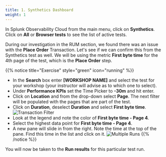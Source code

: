 ```yaml
---
title: 1. Synthetics Dashboard
weight: 1
---
```


In Splunk Observability Cloud from the main menu, click on **Synthetics**. Click on **All** or **Browser tests** to see the list of active tests.

During our investigation in the RUM section, we found there was an issue with the **Place Order** Transaction. Let's see if we can confirm this from the Synthetics test as well. We will be using the metric **First byte time** for the 4th page of the test, which is the **Place Order** step.

{{% notice title="Exercise" style="green" icon="running" %}}

* In the **Search** box enter **[WORKSHOP NAME]** and select the test for your workshop (your instructor will advise as to which one to select).
* Under **Performance KPIs** set the Time Picker to **-30m** and hit enter.
* Click on **Location** and from the drop-down select **Page**. The next filter will be populated with the pages that are part of the test.
* Click on **Duration**, deselect **Duration** and select **First byte time**.
  ![Transaction Filter](../images/synthetics-transaction-filter.png)
* Look at the legend and note the color of **First byte time - Page 4**.
* Select the highest data point for **First byte time - Page 4**.
* A new pane will slide in from the right. Note the time at the top of the pane. Find this time in the list and click on it.
  ![Multiple Runs](../images/synthetics-multiple-runs.png)
{{% /notice %}}

You will now be taken to the **Run results** for this particular test run.

